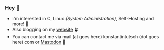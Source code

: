 ### Hey 👋

- I'm interested in C, Linux *(System Administration)*, Self-Hosting and more! 🐧
- Also blogging on my [website](https://konstantintutsch.com/?utm_source=github&utm_medium=website&utm_campaign=profile&utm_content=text_utmhidden) 🪴
- You can contact me via mail (at goes here) konstantintutsch (dot goes here) com or [Mastodon](https://500.social/@konstantin) 📢
